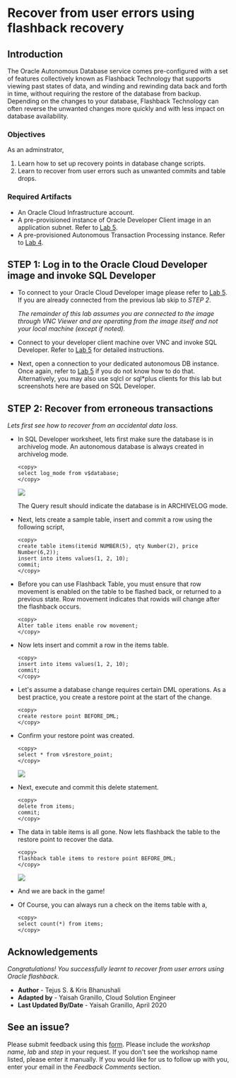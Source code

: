 # Recover from user errors using flashback recovery

## Introduction
The Oracle Autonomous Database service comes pre-configured with a set of features collectively known as Flashback Technology that supports viewing past states of data, and winding and rewinding data back and forth in time, without requiring the restore of the database from backup. Depending on the changes to your database, Flashback Technology can often reverse the unwanted changes more quickly and with less impact on database availability.

### Objectives
As an adminstrator,
1. Learn how to set up recovery points in database change scripts.
2. Learn to recover from user errors such as unwanted commits and table drops.

### Required Artifacts
- An Oracle Cloud Infrastructure account.
- A pre-provisioned instance of Oracle Developer Client image in an application subnet. Refer to [Lab 5](?lab=lab-5-configuring-development-system).
- A pre-provisioned Autonomous Transaction Processing instance. Refer to [Lab 4](?lab=lab-4-provisioning-databases).

## STEP 1: Log in to the Oracle Cloud Developer image and invoke SQL Developer
- To connect to your Oracle Cloud Developer image please refer to [Lab 5](?lab=lab-5-configuring-development-system). If  you are already connected from the previous lab skip to *STEP 2*.  

    *The remainder of this lab assumes you are connected to the image through VNC Viewer and are operating from the image itself and not your local machine (except if noted).*

- Connect to your developer client machine over VNC and invoke SQL Developer. Refer to [Lab 5](?lab=lab-5-configuring-development-system) for detailed instructions. 

- Next, open a connection to your dedicated autonomous DB instance. Once again, refer to [Lab 5](?lab=lab-5-configuring-development-system) if you do not know how to do that. Alternatively, you may also use sqlcl or sql*plus clients for this lab but screenshots here are based on SQL Developer.


## STEP 2: Recover from erroneous transactions
*Lets first see how to recover from an accidental data loss.*

- In SQL Developer worksheet, lets first make sure the database is in archivelog mode. An autonomous database is always created in archivelog mode.

    ````
    <copy>
    select log_mode from v$database;
    </copy>
    ````
    ![](./images/log_mode.png " ")


    The Query result should indicate the database is in ARCHIVELOG mode.

- Next, lets create a sample table, insert and commit a row using the following script,

    ````
    <copy>
    create table items(itemid NUMBER(5), qty Number(2), price Number(6,2));
    insert into items values(1, 2, 10);
    commit;
    </copy>
    ````

- Before you can use Flashback Table, you must ensure that row movement is enabled on the table to be flashed back, or returned to a previous state. Row movement indicates that rowids will change after the flashback occurs.

    ````
    <copy>
    Alter table items enable row movement;
    </copy>
    ````

- Now lets insert and commit a row in the items table.

    ````
    <copy>
    insert into items values(1, 2, 10);
    commit;
    </copy>
    ````

- Let's assume a database change requires certain DML operations. As a best practice, you create a restore point at the start of the change.

    ````
    <copy>
    create restore point BEFORE_DML;
    </copy>
    ````

- Confirm your restore point was created.

    ````
    <copy>
    select * from v$restore_point;
    </copy>
    ````
    ![](./images/restore_point2.png " ")

- Next, execute and commit this delete statement.
    
    ````
    <copy>
    delete from items;
    commit;
    </copy>
    ````

- The data in table items is all gone. Now lets flashback the table to the restore point to recover the data.

    ````
    <copy>
    flashback table items to restore point BEFORE_DML;
    </copy>
    ````
    ![](./images/flashback.png " ")


- And we are back in the game! 

- Of Course, you can always run a check on the items table with a, 

    ````
    <copy>
    select count(*) from items;
    </copy>
    ````

## Acknowledgements
*Congratulations! You successfully learnt to recover from user errors using Oracle flashback.*

- **Author** - Tejus S. & Kris Bhanushali
- **Adapted by** -  Yaisah Granillo, Cloud Solution Engineer
- **Last Updated By/Date** - Yaisah Granillo, April 2020

## **See an issue?**
Please submit feedback using this [form](https://apexapps.oracle.com/pls/apex/f?p=133:1:::::P1_FEEDBACK:1). Please include the *workshop name*, *lab* and *step* in your request.  If you don't see the workshop name listed, please enter it manually. If you would like for us to follow up with you, enter your email in the *Feedback Comments* section. 